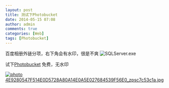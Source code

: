 ```yaml
---
layout: post
title: 测试下Photobucket
date: 2014-05-15 07:08
author: admin
comments: true
categories: [Web]
tags: [Photobucket]
---
```


百度相册外链分项，右下角会有水印，很是不爽
![SQLServer.exe](http://e.hiphotos.bdimg.com/album/s%3D550%3Bq%3D90%3Bc%3Dxiangce%2C100%2C100/sign=d7311b4cb0119313c343ffb555037dea/faf2b2119313b07e4ef285860ed7912396dd8cf5.jpg?referer=149d9678a5efce1bb33cfcfaecab&x=.jpg)

试下[Photobucket](photobucket.com)
免费，无水印

<a href="http://s1288.photobucket.com/user/waylau/media/waylau%20blog/4E9280547F514E0D5728A80A14E0A5E027684539F56E0_zpsc7c53c1a.jpg.html" target="_blank"><img src="http://i1288.photobucket.com/albums/b484/waylau/waylau%20blog/4E9280547F514E0D5728A80A14E0A5E027684539F56E0_zpsc7c53c1a.jpg" border="0" alt=" photo 4E9280547F514E0D5728A80A14E0A5E027684539F56E0_zpsc7c53c1a.jpg"/></a>